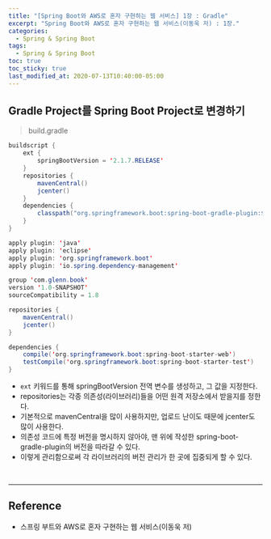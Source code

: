 ```yaml
---
title: "[Spring Boot와 AWS로 혼자 구현하는 웹 서비스] 1장 : Gradle"
excerpt: "Spring Boot와 AWS로 혼자 구현하는 웹 서비스(이동욱 저) : 1장."
categories:
  - Spring & Spring Boot
tags:
  - Spring & Spring Boot
toc: true
toc_sticky: true
last_modified_at: 2020-07-13T10:40:00-05:00
---
```


## Gradle Project를 Spring Boot Project로 변경하기

> build.gradle

```java
buildscript {
    ext {
        springBootVersion = '2.1.7.RELEASE'
    }
    repositories {
        mavenCentral()
        jcenter()
    }
    dependencies {
        classpath("org.springframework.boot:spring-boot-gradle-plugin:${springBootVersion}")
    }
}

apply plugin: 'java'
apply plugin: 'eclipse'
apply plugin: 'org.springframework.boot'
apply plugin: 'io.spring.dependency-management'

group 'com.glenn.book'
version '1.0-SNAPSHOT'
sourceCompatibility = 1.8

repositories {
    mavenCentral()
    jcenter()
}

dependencies {
    compile('org.springframework.boot:spring-boot-starter-web')
    testCompile('org.springframework.boot:spring-boot-starter-test')
}
```

*	`ext` 키워드를 통해 springBootVersion 전역 변수를 생성하고, 그 값을 지정한다.
*	repositories는 각종 의존성(라이브러리)들을 어떤 원격 저장소에서 받을지를 정한다.
*	기본적으로 mavenCentral을 많이 사용하지만, 업로드 난이도 때문에 jcenter도 많이 사용한다.
*	의존성 코드에 특정 버전을 명시하지 않아야, 맨 위에 작성한 spring-boot-gradle-plugin의 버전을 따라갈 수 있다.
*	이렇게 관리함으로써 각 라이브러리의 버전 관리가 한 곳에 집중되게 할 수 있다.

<br>

---

## Reference

* 스프링 부트와 AWS로 혼자 구현하는 웹 서비스(이동욱 저)
